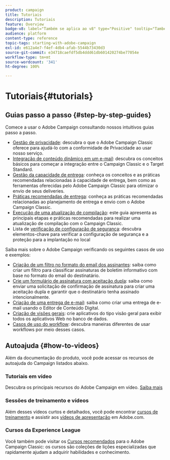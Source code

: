 ```yaml
---
product: campaign
title: Tutoriais
description: Tutoriais
feature: Overview
badge-v8: label="Também se aplica ao v8" type="Positive" tooltip="Também se aplica ao Campaign v8"
audience: platform
content-type: reference
topic-tags: starting-with-adobe-campaign
exl-id: e612a4e7-f4ef-4db4-afab-5544b73430d3
source-git-commit: e34718caefdf5db4ddd61db601420274be77054e
workflow-type: tm+mt
source-wordcount: '341'
ht-degree: 100%

---
```


# Tutoriais{#tutorials}



## Guias passo a passo {#step-by-step-guides}

Comece a usar o Adobe Campaign consultando nossos intuitivos guias passo a passo.

* [Gestão de privacidade](https://helpx.adobe.com/br/campaign/kb/acc-privacy.html): descubra o que o Adobe Campaign Classic oferece para ajudá-lo com a conformidade de Privacidade ao usar nosso serviço.
* [Integração de conteúdo dinâmico em um e-mail](https://experienceleague.adobe.com/docs/campaign-classic/using/integrating-with-adobe-experience-cloud/adobe-target/inserting-a-dynamic-image.html?lang=pt-BR): descubra os conceitos básicos para começar a integração entre o Campaign Classic e o Target Standard.
* [Gestão da capacidade de entrega](../../delivery/using/about-deliverability.md): conheça os conceitos e as práticas recomendadas relacionadas à capacidade de entrega, bem como as ferramentas oferecidas pelo Adobe Campaign Classic para otimizar o envio de seus deliveries.
* [Práticas recomendadas de entrega](../../delivery/using/delivery-best-practices.md): conheça as práticas recomendadas relacionadas ao planejamento de entrega e envio com o Adobe Campaign Classic.
* [Execução de uma atualização de compilação](https://helpx.adobe.com/br/campaign/kb/acc-build-upgrade.html): este guia apresenta as principais etapas e práticas recomendadas para realizar uma atualização de compilação com o Campaign Classic.
* Lista de [verificação de configuração de segurança](https://helpx.adobe.com/br/campaign/kb/acc-security.html): descubra elementos-chave para verificar a configuração de segurança e a proteção para a implantação no local

Saiba mais sobre o Adobe Campaign verificando os seguintes casos de uso e exemplos:

* [Criação de um filtro no formato do email dos assinantes](../../platform/using/use-case.md#creating-a-filter-on-the-email-format-of-subscribers): saiba como criar um filtro para classificar assinaturas de boletim informativo com base no formato do email do destinatário.
* [Crie um formulário de assinatura com aceitação dupla](../../web/using/use-cases-web-forms.md#create-a-subscription--form-with-double-opt-in): saiba como enviar uma solicitação de confirmação de assinatura para criar uma aceitação dupla e garantir que o destinatário tenha assinado intencionalmente.
* [Criação de uma entrega de e-mail](../../web/using/use-case-creating-an-email-delivery.md): saiba como criar uma entrega de e-mail usando o Editor de Conteúdo Digital.
* [Criação de visões gerais](../../web/using/use-cases-creating-overviews.md): crie aplicativos do tipo visão geral para exibir todos os aplicativos Web no banco de dados.
* [Casos de uso do workflow](../../workflow/using/about-workflow-use-cases.md): descubra maneiras diferentes de usar workflows por meio desses casos.

## Autoajuda {#how-to-videos}

Além da documentação do produto, você pode acessar os recursos de autoajuda do Campaign listados abaixo.

### Tutoriais em vídeo

Descubra os principais recursos do Adobe Campaign em vídeo. [Saiba mais](https://experienceleague.adobe.com/docs/campaign-classic-learn/tutorials/overview.html?lang=pt-BR)

### Sessões de treinamento e vídeos

Além desses vídeos curtos e detalhados, você pode encontrar [cursos de treinamento](https://learning.adobe.com/catalog.html) e assistir aos [vídeos de apresentação](https://experienceleague.adobe.com/docs/home-tutorials.html?lang=pt-BR) em Adobe.com.

### Cursos da Experience League

Você também pode visitar os [Cursos recomendados](https://experienceleague.adobe.com/pt-br?lang=pt-BR#dashboard/learning) para o Adobe Campaign Classic: os cursos são coleções de lições especializadas que rapidamente ajudam a adquirir habilidades e conhecimento.
